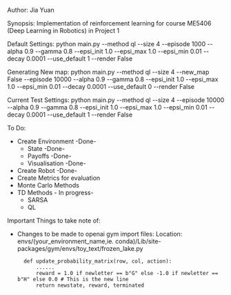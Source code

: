 Author: Jia Yuan

Synopsis: Implementation of reinforcement learning for course ME5406 (Deep Learning in Robotics) in Project 1

Default Settings:
python main.py --method ql --size 4 --episode 1000 --alpha 0.9 --gamma 0.8 --epsi_init 1.0 --epsi_max 1.0 --epsi_min 0.01 --decay 0.0001 --use_default 1 --render False

Generating New map:
python main.py --method ql --size 4 --new_map False --episode 10000 --alpha 0.9 --gamma 0.8 --epsi_init 1.0 --epsi_max 1.0 --epsi_min 0.01 --decay 0.0001 --use_default 0 --render False

Current Test Settings:
python main.py --method ql --size 4 --episode 10000 --alpha 0.9 --gamma 0.8 --epsi_init 1.0 --epsi_max 1.0 --epsi_min 0.01 --decay 0.0001 --use_default 1 --render False

To Do: 
- Create Environment -Done-
    - State -Done-
    - Payoffs -Done-
    - Visualisation -Done-
- Create Robot -Done-
- Create Metrics for evaluation
- Monte Carlo Methods 
- TD Methods - In progress-
    - SARSA 
    - QL

Important Things to take note of:
- Changes to be made to openai gym import files:
    Location: envs/(your_environment_name,ie. conda)/Lib/site-packages/gym/envs/toy_text/frozen_lake.py

        def update_probability_matrix(row, col, action):
            ......
            reward = 1.0 if newletter == b"G" else -1.0 if newletter == b"H" else 0.0 # This is the new line
            return newstate, reward, terminated
